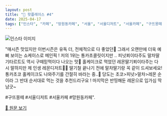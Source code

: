 ```yaml
---
layout: post
title: "📍 핫플레이스 #4"
date: 2025-04-17
tags: ["인스타", "카페", "망원동카페", "서울", "서울디저트", "서울카페", "구뜨몽떼"]
---
```


![인스타 이미지](https://scontent-ssn1-1.cdninstagram.com/v/t51.75761-15/479875214_18446347114075911_4982708139777629160_n.jpg?stp=c288.0.864.864a_dst-jpg_e35_s640x640_tt6&_nc_cat=100&ccb=1-7&_nc_sid=18de74&_nc_ohc=S5aRP1sffHgQ7kNvwG6IVAX&_nc_oc=AdnCzbj18UcHVtnkn1G1nKRNs7x_GTM-Vqor9134maS7w7ip9VoOPcg4TzoV1UKdsNw&_nc_zt=23&_nc_ht=scontent-ssn1-1.cdninstagram.com&_nc_gid=wdht3gcRVBQKdEoIQie2IQ&oh=00_AfFuH0mF46dMQ_INMWu4MUfjCy9cJ7XGn3kiTLPrc1tkew&oe=6805A39E)

"매시즌 맛있지만 이번시즌은 유독 더, 전체적으로 다 좋았던💖 그래서 오랜만에 더욱 예뻐 보이는 쇼케이스로 메인픽 ! 저의 1위는 통카초콜릿이지만 .. 피넛푀이타주도 말차딸기타르트도 역시 구떼믿먹이다 나오는 맛🥺 홀케이크로 먹었던 레몬딸기푀이타주는 다시 말하지만 제 인생 레몬디저트🍋🍓 딸기철 끝나기 전에 말차딸기랑 꼭 같이 드셔보세요! 통카초코 홀케이크도 나와주기를 간절히 바라는 중..🤎
당도는 초코>피넛>말차>레몬 순이라 그 반대 순서대로 먹는 것을 추천드리구요 ! 마지막은 반띵해둔 레몬으로 입가심 딱냠긋~

#구뜨몽떼 #서울디저트 #서울카페 #망원동카페".

[🔗 원문 보기](https://www.instagram.com/p/DGSsspiJI8K/)
